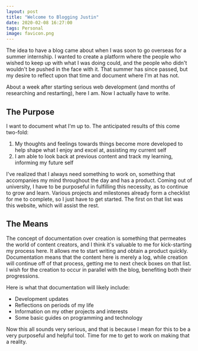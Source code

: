 ```yaml
---
layout: post
title: "Welcome to Blogging Justin"
date: 2020-02-08 16:27:00
tags: Personal
image: favicon.png
---
```


The idea to have a blog came about when I was soon to go overseas for a summer internship. I wanted to create a platform where the people who wished to keep up with what I was doing could, and the people who didn't wouldn't be pushed in the face with it. That summer has since passed, but my desire to reflect upon that time and document where I'm at has not.

About a week after starting serious web development (and months of researching and restarting), here I am. Now I actually have to write.

## The Purpose

I want to document what I'm up to. The anticipated results of this come two-fold: 

1. My thoughts and feelings towards things become more developed to help shape what I enjoy and excel at, assisting my current self
2. I am able to look back at previous content and track my learning, informing my future self

I've realized that I always need something to work on, something that accompanies my mind throughout the day and has a product. Coming out of university, I have to be purposeful in fulfilling this necessity, as to continue to grow and learn. Various projects and milestones already form a checklist for me to complete, so I just have to get started. The first on that list was this website, which will assist the rest. 

## The Means

The concept of documentation over creation is something that permeates the world of content creators, and I think it's valuable to me for kick-starting my process here. It allows me to start writing and obtain a product quickly. Documentation means that the content here is merely a log, while creation will continue off of that process, getting me to next check boxes on that list. I wish for the creation to occur in parallel with the blog, benefiting both their progressions.

Here is what that documentation will likely include:

- Development updates
- Reflections on periods of my life
- Information on my other projects and interests
- Some basic guides on programming and technology

Now this all sounds very serious, and that is because I mean for this to be a very purposeful and helpful tool. Time for me to get to work on making that a reality.